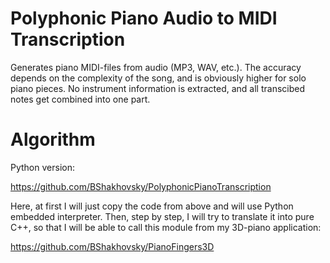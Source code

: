 # Polyphonic Piano Audio to MIDI Transcription

Generates piano MIDI-files from audio (MP3, WAV, etc.). The accuracy depends on the complexity of the song, and is obviously higher for solo piano pieces.  No instrument information is extracted, and all transcibed notes get combined into one part.

# Algorithm

Python version:

https://github.com/BShakhovsky/PolyphonicPianoTranscription

Here, at first I will just copy the code from above and will use Python embedded interpreter.  Then, step by step, I will try to translate it into pure C++, so that I will be able to call this module from my 3D-piano application:

https://github.com/BShakhovsky/PianoFingers3D